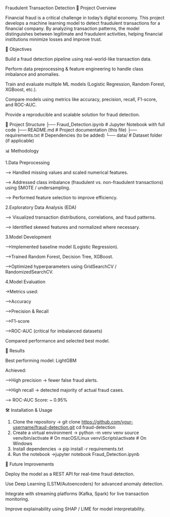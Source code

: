 Fraudulent Transaction Detection
📌 Project Overview

Financial fraud is a critical challenge in today’s digital economy. This project develops a machine learning model to detect fraudulent transactions for a financial company. By analyzing transaction patterns, the model distinguishes between legitimate and fraudulent activities, helping financial institutions minimize losses and improve trust.

🎯 Objectives

Build a fraud detection pipeline using real-world-like transaction data.

Perform data preprocessing & feature engineering to handle class imbalance and anomalies.

Train and evaluate multiple ML models (Logistic Regression, Random Forest, XGBoost, etc.).

Compare models using metrics like accuracy, precision, recall, F1-score, and ROC-AUC.

Provide a reproducible and scalable solution for fraud detection.

📂 Project Structure
├── Fraud_Detection.ipynb   # Jupyter Notebook with full code
├── README.md               # Project documentation (this file)
├── requirements.txt        # Dependencies (to be added)
└── data/                   # Dataset folder (if applicable)

📊 Methodology

1.Data Preprocessing

  --> Handled missing values and scaled numerical features.

  --> Addressed class imbalance (fraudulent vs. non-fraudulent transactions) using SMOTE / undersampling.

  --> Performed feature selection to improve efficiency.

2.Exploratory Data Analysis (EDA)

  --> Visualized transaction distributions, correlations, and fraud patterns.

  --> Identified skewed features and normalized where necessary.

3.Model Development

  -->Implemented baseline model (Logistic Regression).

  -->Trained Random Forest, Decision Tree, XGBoost.

  -->Optimized hyperparameters using GridSearchCV / RandomizedSearchCV.

4.Model Evaluation

 ->Metrics used:

  -->Accuracy

  -->Precision & Recall

  -->F1-score

  -->ROC-AUC (critical for imbalanced datasets)

Compared performance and selected best model.

🚀 Results

Best performing model: LightGBM

Achieved:

  -->High precision → fewer false fraud alerts.

  -->High recall → detected majority of actual fraud cases.

  --> ROC-AUC Score: ~ 0.95%
  
🛠️ Installation & Usage

 1. Clone the repository
  -> git clone https://github.com/your-username/fraud-detection.git
cd fraud-detection
 2. Create a virtual environment
  -> python -m venv venv
source venv/bin/activate   # On macOS/Linux
venv\Scripts\activate      # On Windows
 3. Install dependencies
  -> pip install -r requirements.txt
 4. Run the notebook
  ->jupyter notebook Fraud_Detection.ipynb
    
📌 Future Improvements

Deploy the model as a REST API for real-time fraud detection.

Use Deep Learning (LSTM/Autoencoders) for advanced anomaly detection.

Integrate with streaming platforms (Kafka, Spark) for live transaction monitoring.

Improve explainability using SHAP / LIME for model interpretability.

